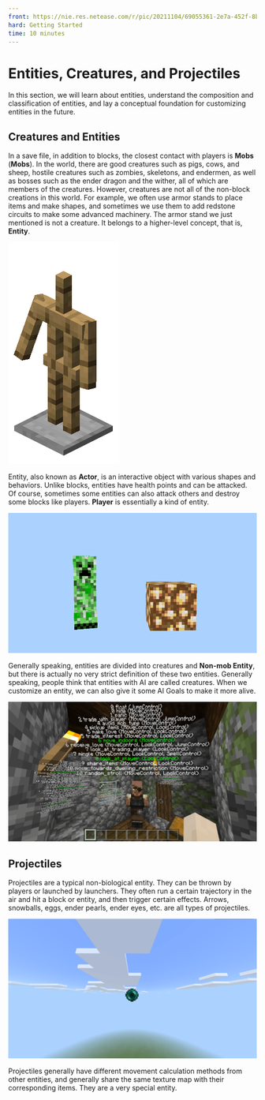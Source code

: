 ```yaml
--- 
front: https://nie.res.netease.com/r/pic/20211104/69055361-2e7a-452f-8b1a-f23e1262a03a.jpg 
hard: Getting Started 
time: 10 minutes 
--- 
```

# Entities, Creatures, and Projectiles 
In this section, we will learn about entities, understand the composition and classification of entities, and lay a conceptual foundation for customizing entities in the future. 

## Creatures and Entities 

In a save file, in addition to blocks, the closest contact with players is **Mobs** (**Mobs**). In the world, there are good creatures such as pigs, cows, and sheep, hostile creatures such as zombies, skeletons, and endermen, as well as bosses such as the ender dragon and the wither, all of which are members of the creatures. However, creatures are not all of the non-block creations in this world. For example, we often use armor stands to place items and make shapes, and sometimes we use them to add redstone circuits to make some advanced machinery. The armor stand we just mentioned is not a creature. It belongs to a higher-level concept, that is, **Entity**. 

![Armor Stand](./images/2.2_armor_stand.png) 

Entity, also known as **Actor**, is an interactive object with various shapes and behaviors. Unlike blocks, entities have health points and can be attacked. Of course, sometimes some entities can also attack others and destroy some blocks like players. **Player** is essentially a kind of entity. 

![Entity and Block](./images/2.2_entity_and_block.png) 

Generally speaking, entities are divided into creatures and **Non-mob Entity**, but there is actually no very strict definition of these two entities. Generally speaking, people think that entities with AI are called creatures. When we customize an entity, we can also give it some AI Goals to make it more alive. 

![Villager AI Goals](./images/2.2_villager_aigoals.png) 

## Projectiles 

Projectiles are a typical non-biological entity. They can be thrown by players or launched by launchers. They often run a certain trajectory in the air and hit a block or entity, and then trigger certain effects. Arrows, snowballs, eggs, ender pearls, ender eyes, etc. are all types of projectiles. 

![Thrown ender pearls](./images/2.2_thrown_ender_pearl.png) 

Projectiles generally have different movement calculation methods from other entities, and generally share the same texture map with their corresponding items. They are a very special entity.